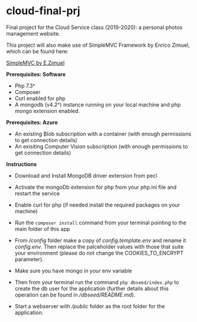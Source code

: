 # cloud-final-prj
Final project for the Cloud Service class (2019-2020): a personal photos management website.

This project will also make use of SimpleMVC Framework by Enrico Zimuel, which can be found here:

[SimpleMVC by E.Zimuel](https://github.com/ezimuel/SimpleMVC)

**Prerequisites: Software**
- Php 7.3^
- Composer
- Curl enabled for php
- A mongodb (v4.2^) instance running on your local machine and php mongo extension enabled.

**Prerequisites: Azure**
- An existing Blob subscription with a container (with enough permissions to get connection details)
- An exisiting Computer Vision subscription (with enough permissions to get connection details)


**Instructions**
- Download and Install MongoDB driver extension from pecl

- Activate the mongoDb extension for php from your php.ini file and restart the service

- Enable curl for php (if needed install the required packages on your machine)

- Run the `composer install` command from your terminal pointing to the main folder of this app

- From */config* folder make a copy of *config.template.env* and rename it *config.env*. Then replace the palceholder values with those that suite your environment (please do not change the COOKIES_TO_ENCRYPT parameter).

- Make sure you have mongo in your env variable

- Then from your terminal run the command `php dbseed/index.php` to create the db user for the application (further details about this operation can be found in */dbseed/README.md*).

- Start a webserver with */public* folder as the root folder for the application.


